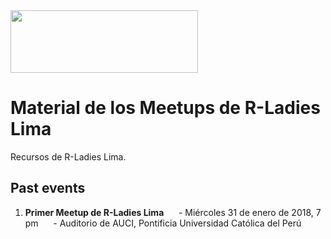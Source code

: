 <img src="https://github.com/rladies/starter-kit/blob/master/logo/R-LadiesGlobal_RBG_online_LogoWithText_Horizontal.png" data-canonical-src="https://github.com/rladies/starter-kit/blob/master/logo/R-LadiesGlobal_RBG_online_LogoWithText_Horizontal.png" width="300" height="100" />

# Material de los Meetups de R-Ladies Lima

Recursos de R-Ladies Lima.

## Past events
  1. **Primer Meetup de R-Ladies Lima**
      - Miércoles 31 de enero de 2018, 7 pm
      - Auditorio de AUCI, Pontificia Universidad Católica del Perú
